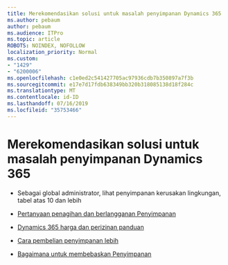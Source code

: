 ```yaml
---
title: Merekomendasikan solusi untuk masalah penyimpanan Dynamics 365
ms.author: pebaum
author: pebaum
ms.audience: ITPro
ms.topic: article
ROBOTS: NOINDEX, NOFOLLOW
localization_priority: Normal
ms.custom:
- "1429"
- "6200006"
ms.openlocfilehash: c1e0ed2c541427705ac97936cdb7b350897a7f3b
ms.sourcegitcommit: e17e7d17fdb638349bb320b318085138d18f284c
ms.translationtype: MT
ms.contentlocale: id-ID
ms.lasthandoff: 07/16/2019
ms.locfileid: "35753466"
---
```

# <a name="recommend-solutions-for-dynamics-365-storage-issues"></a>Merekomendasikan solusi untuk masalah penyimpanan Dynamics 365

* Sebagai global administrator, lihat penyimpanan kerusakan lingkungan, tabel atas 10 dan lebih

* [Pertanyaan penagihan dan berlangganan Penyimpanan](https://docs.microsoft.com/dynamics365/customer-engagement/admin/contact-information-microsoft-dynamics-365-online-billing-support)

* [Dynamics 365 harga dan perizinan panduan](https://dynamics.microsoft.com/pricing/)

* [Cara pembelian penyimpanan lebih](https://docs.microsoft.com/en-us/dynamics365/customer-engagement/admin/manage-storage#add-storage-to-dynamics-365-online)

* [Bagaimana untuk membebaskan Penyimpanan](https://docs.microsoft.com/dynamics365/customer-engagement/admin/free-storage-space)
